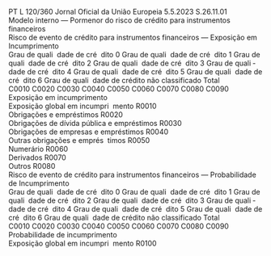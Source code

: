 PT  L 120/360 Jornal Oficial da União Europeia 5.5.2023
 S.26.11.01  
Modelo interno — Pormenor do risco de crédito para instrumentos financeiros  
Risco de evento de crédito para instrumentos financeiros — Exposição em Incumprimento  
Grau de quali ­
dade de cré ­
dito 0  Grau de quali ­
dade de cré ­
dito 1  Grau de quali ­
dade de cré ­
dito 2  Grau de quali ­
dade de cré ­
dito 3  Grau de quali ­
dade de cré ­
dito 4  Grau de quali ­
dade de cré ­
dito 5  Grau de quali ­
dade de cré ­
dito 6  Grau de quali ­
dade de crédito 
não classificado  Total  
C0010  C0020  C0030  C0040  C0050  C0060  C0070  C0080  C0090  
Exposição em incumprimento  
Exposição global em incumpri ­
mento  R0010  
Obrigações e empréstimos  R0020  
Obrigações de dívida pública 
e empréstimos  R0030  
Obrigações de empresas e 
empréstimos  R0040  
Outras obrigações e emprés ­
timos  R0050  
Numerário  R0060  
Derivados  R0070  
Outros  R0080  
Risco de evento de crédito para instrumentos financeiros — Probabilidade de Incumprimento  
Grau de quali ­
dade de cré ­
dito 0  Grau de quali ­
dade de cré ­
dito 1  Grau de quali ­
dade de cré ­
dito 2  Grau de quali ­
dade de cré ­
dito 3  Grau de quali ­
dade de cré ­
dito 4  Grau de quali ­
dade de cré ­
dito 5  Grau de quali ­
dade de cré ­
dito 6  Grau de quali ­
dade de crédito 
não classificado  Total  
C0010  C0020  C0030  C0040  C0050  C0060  C0070  C0080  C0090  
Probabilidade de incumprimento  
Exposição global em incumpri ­
mento  R0100